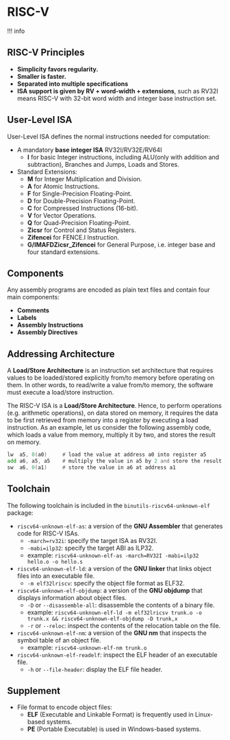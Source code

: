 # RISC-V

!!! info

## RISC-V Principles

- **Simplicity favors regularity.**
- **Smaller is faster.**
- **Separated into multiple specifications**
- **ISA support is given by RV + word-width + extensions**, such as RV32I means RISC-V with 32-bit word width and integer base instruction set.

## User-Level ISA

User-Level ISA defines the normal instructions needed for computation:

- A mandatory **base integer ISA** RV32I/RV32E/RV64I
  - **I** for basic Integer instructions, including ALU(only with addition and subtraction), Branches and Jumps, Loads and Stores.
- Standard Extensions:
  - **M** for Integer Multiplication and Division.
  - **A** for Atomic Instructions.
  - **F** for Single-Precision Floating-Point.
  - **D** for Double-Precision Floating-Point.
  - **C** for Compressed Instructions (16-bit).
  - **V** for Vector Operations.
  - **Q** for Quad-Precision Floating-Point.
  - **Zicsr** for Control and Status Registers.
  - **Zifencei** for FENCE.I Instruction.
  - **G/IMAFDZicsr_Zifencei** for General Purpose, i.e. integer base and four standard extensions.

## Components

Any assembly programs are encoded as plain text files and contain four main components:

- **Comments**
- **Labels**
- **Assembly Instructions**
- **Assembly Directives**

## Addressing Architecture

A **Load/Store Architecture** is an instruction set architecture that requires values to be loaded/stored explicitly from/to memory before operating on them. In other words, to read/write a value from/to memory, the software must execute a load/store instruction.

The RISC-V ISA is a **Load/Store Architecture**. Hence, to perform operations (e.g. arithmetic operations), on data stored on memory, it requires the data to be first retrieved from memory into a register by executing a load instruction. As an example, let us consider the following assembly code, which loads a value from memory, multiply it by two, and stores the result on memory.

```asm
lw  a5, 0(a0)     # load the value at address a0 into register a5
add a6, a5, a5    # multiply the value in a5 by 2 and store the result
sw  a6, 0(a1)     # store the value in a6 at address a1
```

## Toolchain

The following toolchain is included in the `binutils-riscv64-unknown-elf` package:

- `riscv64-unknown-elf-as`: a version of the **GNU Assembler** that generates code for RISC-V ISAs.
    - `-march=rv32i`: specify the target ISA as RV32I.
    - `-mabi=ilp32`: specify the target ABI as ILP32.
    - example: `riscv64-unknown-elf-as -march=RV32I -mabi=ilp32 hello.o -o hello.s`
- `riscv64-unknown-elf-ld`: a version of the **GNU linker** that links object files into an executable file.
    - `-m elf32lriscv`: specify the object file format as ELF32.
- `riscv64-unknown-elf-objdump`: a version of the **GNU objdump** that displays information about object files.
    - `-D` or `--disassemble-all`: disassemble the contents of a binary file.
    - example: `riscv64-unknown-elf-ld -m elf32lricsv trunk.o -o trunk.x && riscv64-unknown-elf-objdump -D trunk,x`
    - `-r` or `--reloc`: inspect the contents of the relocation table on the file.
- `riscv64-unknown-elf-nm`: a version of the **GNU nm** that inspects the symbol table of an object file.
    - example: `riscv64-unknown-elf-nm trunk.o`
- `riscv64-unknown-elf-readelf`: inspect the ELF header of an executable file.
    - `-h` or `--file-header`: display the ELF file header.

## Supplement

- File format to encode object files:
    - **ELF** (Executable and Linkable Format) is frequently used in Linux-based systems.
    - **PE** (Portable Executable) is used in Windows-based systems.
